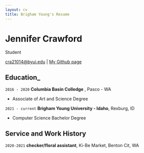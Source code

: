 ```yaml
---
layout: cv
title: Brigham Young's Resume
---
```

# Jennifer Crawford
Student

<div id="webaddress">
<a href="cra21014@byui.edu">cra21014@byui.edu</a>
| <a href="https://github.com/crawfy531?tab=repositories">My Github page</a>
</div>

## Education_

`2016 - 2020`
__Columbia Basin Colledge__ , Pasco - WA

- Associate of Art and Science Degree

`2021 - current`
__Brigham Young University - Idaho__, Rexburg, ID

- Computer Science Bachelor Degree

## Service and Work History

`2020-2021`
__checker/floral assistant__, Ki-Be Market, Benton Cit, WA




